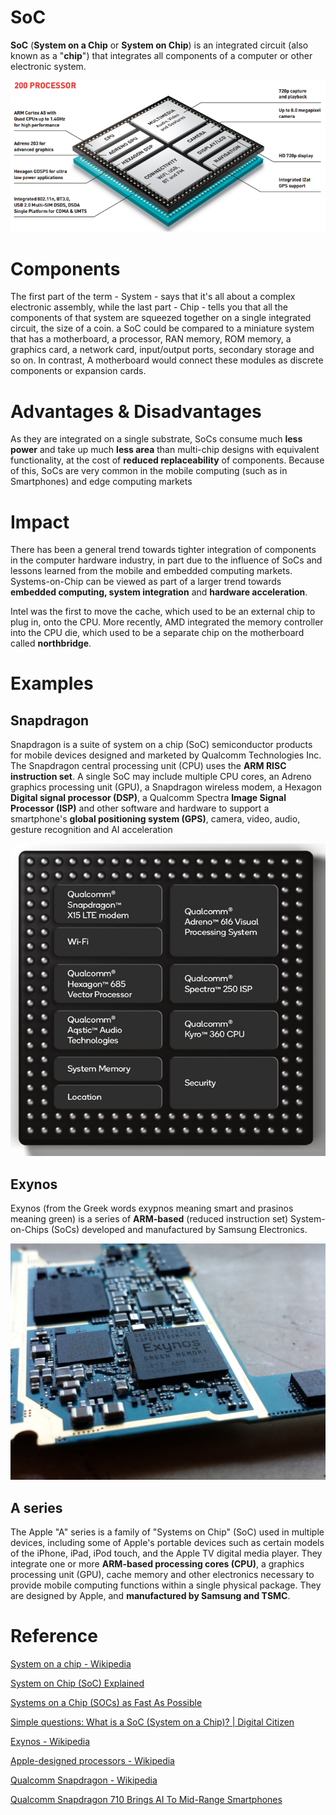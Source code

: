 # SoC

**SoC** (**System on a Chip** or **System on Chip**) is an integrated circuit (also known as a "**chip**") that integrates all components of a computer or other electronic system.

![](images/Untitled-b26ca537-d734-4768-9dfb-f69a2ff9dd73.png)

# Components

The first part of the term - System - says that it's all about a complex electronic assembly, while the last part - Chip - tells you that all the components of that system are squeezed together on a single integrated circuit, the size of a coin. a SoC could be compared to a miniature system that has a motherboard, a processor, RAN memory, ROM memory, a graphics card, a network card, input/output ports, secondary storage and so on. In contrast, A motherboard would connect these modules as discrete components or expansion cards.

# Advantages & Disadvantages

As they are integrated on a single substrate, SoCs consume much **less power** and take up much **less area** than multi-chip designs with equivalent functionality, at the cost of **reduced replaceability** of components. Because of this, SoCs are very common in the mobile computing (such as in Smartphones) and edge computing markets

# Impact

There has been a general trend towards tighter integration of components in the computer hardware industry, in part due to the influence of SoCs and lessons learned from the mobile and embedded computing markets. Systems-on-Chip can be viewed as part of a larger trend towards **embedded computing, system integration** and **hardware acceleration**.

Intel was the first to move the cache, which used to be an external chip to plug in, onto the CPU. More recently, AMD integrated the memory controller into the CPU die, which used to be a separate chip on the motherboard called **northbridge**.

# Examples

## Snapdragon

Snapdragon is a suite of system on a chip (SoC) semiconductor products for mobile devices designed and marketed by Qualcomm Technologies Inc. The Snapdragon central processing unit (CPU) uses the **ARM RISC instruction set**. A single SoC may include multiple CPU cores, an Adreno graphics processing unit (GPU), a Snapdragon wireless modem, a Hexagon **Digital signal processor (DSP)**, a Qualcomm Spectra **Image Signal Processor (ISP)** and other software and hardware to support a smartphone's **global positioning system (GPS)**, camera, video, audio, gesture recognition and AI acceleration

![](images/Untitled-f8146e43-10fb-458e-85a0-ba33e2fe5bc6.png)

## Exynos

Exynos (from the Greek words exypnos meaning smart and prasinos meaning green) is a series of **ARM-based** (reduced instruction set) System-on-Chips (SoCs) developed and manufactured by Samsung Electronics.

![](images/Untitled-36b2690a-e68d-4e7b-a791-f2c931d9241a.png)

## A series

The Apple "A" series is a family of "Systems on Chip" (SoC) used in multiple devices, including some of Apple's portable devices such as certain models of the iPhone, iPad, iPod touch, and the Apple TV digital media player. They integrate one or more **ARM-based processing cores (CPU)**, a graphics processing unit (GPU), cache memory and other electronics necessary to provide mobile computing functions within a single physical package. They are designed by Apple, and **manufactured by Samsung and TSMC**.

# Reference

[System on a chip - Wikipedia](https://en.wikipedia.org/wiki/System_on_a_chip)

[System on Chip (SoC) Explained](https://www.youtube.com/watch?v=FUhCrWoNA2c)

[Systems on a Chip (SOCs) as Fast As Possible](https://www.youtube.com/watch?v=L4XemL7t6hg)

[Simple questions: What is a SoC (System on a Chip)? | Digital Citizen](https://www.digitalcitizen.life/soc-system-on-chip)

[Exynos - Wikipedia](https://en.wikipedia.org/wiki/Exynos)

[Apple-designed processors - Wikipedia](https://en.wikipedia.org/wiki/Apple-designed_processors)

[Qualcomm Snapdragon - Wikipedia](https://en.wikipedia.org/wiki/Qualcomm_Snapdragon)

[Qualcomm Snapdragon 710 Brings AI To Mid-Range Smartphones](https://www.cnx-software.com/2018/05/24/qualcomm-snapdragon-710-brings-ai-to-mid-range-smartphones/)